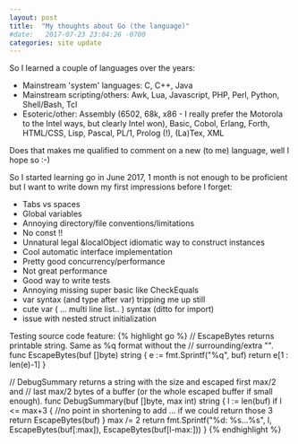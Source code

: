 ```yaml
---
layout: post
title:  "My thoughts about Go (the language)"
#date:   2017-07-23 23:04:26 -0700
categories: site update
---
```


So I learned a couple of languages over the years:

- Mainstream 'system' languages: C, C++, Java
- Mainstream scripting/others: Awk, Lua, Javascript, PHP, Perl, Python, Shell/Bash, Tcl
- Esoteric/other: Assembly (6502, 68k, x86 - I really prefer the Motorola to the Intel ways, but clearly Intel won), Basic, Cobol, Erlang, Forth, HTML/CSS, Lisp, Pascal, PL/1, Prolog (!), (La)Tex, XML

Does that makes me qualified to comment on a new (to me) language, well I hope so :-)

So I started learning go in June 2017, 1 month is not enough to be proficient
but I want to write down my first impressions before I forget:

- Tabs vs spaces
- Global variables
- Annoying directory/file conventions/limitations
- No const !!
- Unnatural legal &localObject idiomatic way to construct instances
- Cool automatic interface implementation
- Pretty good concurrency/performance
- Not great performance
- Good way to write tests
- Annoying missing super basic like CheckEquals
- var syntax (and type after var) tripping me up still
- cute  var ( ... multi line list.. ) syntax (ditto for import)
- issue with nested struct initialization




Testing source code feature:
{% highlight go %}
// EscapeBytes returns printable string. Same as %q format without the
// surrounding/extra "".
func EscapeBytes(buf []byte) string {
	e := fmt.Sprintf("%q", buf)
	return e[1 : len(e)-1]
}

// DebugSummary returns a string with the size and escaped first max/2 and
// last max/2 bytes of a buffer (or the whole escaped buffer if small enough).
func DebugSummary(buf []byte, max int) string {
	l := len(buf)
	if l <= max+3 { //no point in shortening to add ... if we could return those 3
		return EscapeBytes(buf)
	}
	max /= 2
	return fmt.Sprintf("%d: %s...%s", l, EscapeBytes(buf[:max]), EscapeBytes(buf[l-max:]))
}
{% endhighlight %}
